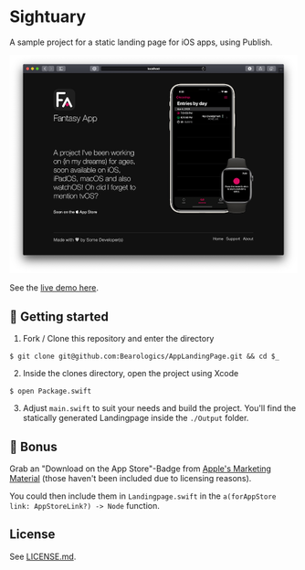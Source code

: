 # Sightuary

A sample project for a static landing page for iOS apps, using Publish.

![Screenshot](.meta/screen.png)

See the [live demo here](https://app-landingpage-demo.netlify.com).

## 🚀 Getting started

1. Fork / Clone this repository and enter the directory

```
$ git clone git@github.com:Bearologics/AppLandingPage.git && cd $_
```

2. Inside the clones directory, open the project using Xcode

```
$ open Package.swift
```

3. Adjust `main.swift` to suit your needs and build the project. You'll find the statically generated Landingpage inside the `./Output` folder.

## 🍭 Bonus

Grab an "Download on the App Store"-Badge from [Apple's Marketing Material](https://developer.apple.com/app-store/marketing/guidelines/#section-badges) (those haven't been included due to licensing reasons).

You could then include them in `Landingpage.swift` in the `a(forAppStore link: AppStoreLink?) -> Node` function.

## License

See [LICENSE.md](LICENSE.md).
